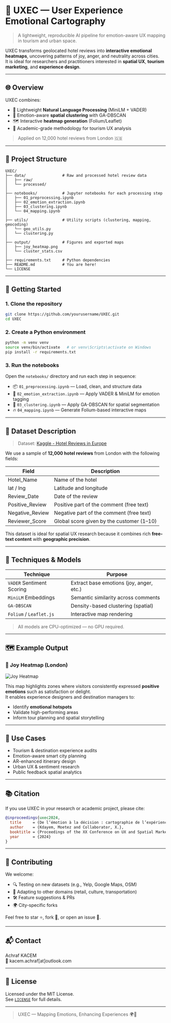 # 🧭 UXEC — User Experience Emotional Cartography

> A lightweight, reproducible AI pipeline for emotion-aware UX mapping in tourism and urban space.

UXEC transforms geolocated hotel reviews into **interactive emotional heatmaps**, uncovering patterns of joy, anger, and neutrality across cities.  
It is ideal for researchers and practitioners interested in **spatial UX**, **tourism marketing**, and **experience design**.

---

## 🌐 Overview

UXEC combines:

- 🧠 Lightweight **Natural Language Processing** (MiniLM + VADER)
- 📌 Emotion-aware **spatial clustering** with GA-DBSCAN
- 🗺️ Interactive **heatmap generation** (Folium/Leaflet)
- 🔬 Academic-grade methodology for tourism UX analysis

> Applied on 12,000 hotel reviews from London 🇬🇧

---

## 📁 Project Structure

```text
UXEC/
├── data/                # Raw and processed hotel review data
│   ├── raw/
│   └── processed/
│
├── notebooks/           # Jupyter notebooks for each processing step
│   ├── 01_preprocessing.ipynb
│   ├── 02_emotion_extraction.ipynb
│   ├── 03_clustering.ipynb
│   └── 04_mapping.ipynb
│
├── utils/               # Utility scripts (clustering, mapping, geocoding)
│   └── geo_utils.py
│   └── clustering.py
│
├── output/              # Figures and exported maps
│   ├── joy_heatmap.png
│   └── cluster_stats.csv
│
├── requirements.txt     # Python dependencies
├── README.md            # You are here!
└── LICENSE
```

---

## 🚀 Getting Started

### 1. Clone the repository

```bash
git clone https://github.com/yourusername/UXEC.git
cd UXEC
```

### 2. Create a Python environment

```bash
python -m venv venv
source venv/bin/activate   # or venv\Scripts\activate on Windows
pip install -r requirements.txt
```

### 3. Run the notebooks

Open the `notebooks/` directory and run each step in sequence:

- 📦 `01_preprocessing.ipynb` — Load, clean, and structure data  
- 💬 `02_emotion_extraction.ipynb` — Apply VADER & MiniLM for emotion tagging  
- 📍 `03_clustering.ipynb` — Apply GA-DBSCAN for spatial segmentation  
- 🔥 `04_mapping.ipynb` — Generate Folium-based interactive maps  

---

## 🧾 Dataset Description

> Dataset: [Kaggle - Hotel Reviews in Europe](https://www.kaggle.com/datasets/jiashenliu/515k-hotel-reviews-data-in-europe)

We use a sample of **12,000 hotel reviews** from London with the following fields:

| Field               | Description                                  |
|--------------------|----------------------------------------------|
| Hotel\_Name         | Name of the hotel                            |
| lat / lng          | Latitude and longitude                       |
| Review\_Date        | Date of the review                           |
| Positive\_Review    | Positive part of the comment (free text)     |
| Negative\_Review    | Negative part of the comment (free text)     |
| Reviewer\_Score     | Global score given by the customer (1–10)    |

This dataset is ideal for spatial UX research because it combines rich **free-text content** with **geographic precision**.

---

## 🧠 Techniques & Models

| Technique                     | Purpose                                 |
|------------------------------|-----------------------------------------|
| `VADER` Sentiment Scoring    | Extract base emotions (joy, anger, etc.)|
| `MiniLM` Embeddings          | Semantic similarity across comments     |
| `GA-DBSCAN`                  | Density-based clustering (spatial)      |
| `Folium` / `Leaflet.js`      | Interactive map rendering                |

> All models are CPU-optimized — no GPU required.

---

## 🗺️ Example Output

### 📌 Joy Heatmap (London)

![Joy Heatmap](output/joy_heatmap.png)

This map highlights zones where visitors consistently expressed **positive emotions** such as satisfaction or delight.  
It enables experience designers and destination managers to:

- Identify **emotional hotspots**
- Validate high-performing areas
- Inform tour planning and spatial storytelling

---

## 🔬 Use Cases

- Tourism & destination experience audits  
- Emotion-aware smart city planning  
- AR-enhanced itinerary design  
- Urban UX & sentiment research  
- Public feedback spatial analytics

---

## 📚 Citation

If you use UXEC in your research or academic project, please cite:

```bibtex
@inproceedings{uxec2024,
  title     = {De l’émotion à la décision : cartographie de l’expérience client touristique par l’intelligence artificielle},
  author    = {Kdayem, Moetez and Collaborator, X.},
  booktitle = {Proceedings of the XX Conference on UX and Spatial Marketing},
  year      = {2024}
}
```

---

## 🤝 Contributing

We welcome:

- 🔍 Testing on new datasets (e.g., Yelp, Google Maps, OSM)  
- 🧠 Adapting to other domains (retail, culture, transportation)  
- 🛠️ Feature suggestions & PRs  
- 🌍 City-specific forks  

Feel free to star ⭐, fork 🔀, or open an issue 🐛.

---

## 📬 Contact

Achraf KACEM  
📧 kacem.achraf[at]outlook.com


---

## 📝 License

Licensed under the MIT License.  
See [`LICENSE`](LICENSE) for full details.

---

> UXEC — Mapping Emotions, Enhancing Experiences 🌍💙
